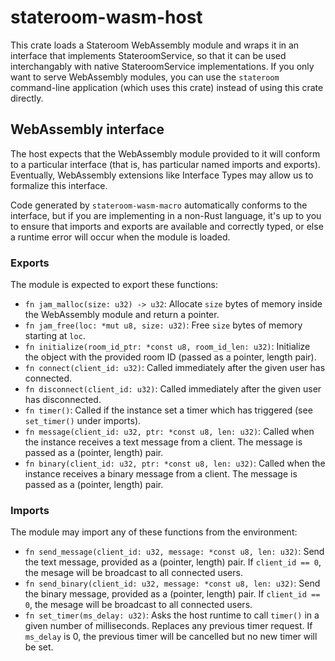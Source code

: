 # stateroom-wasm-host

This crate loads a Stateroom WebAssembly module and wraps it in an interface
that implements StateroomService, so that it can be used interchangably with
native StateroomService implementations. If you only want to serve WebAssembly
modules, you can use the `stateroom` command-line application (which uses this
crate) instead of using this crate directly.

## WebAssembly interface

The host expects that the WebAssembly module provided to it will conform to
a particular interface (that is, has particular named imports and exports).
Eventually, WebAssembly extensions like Interface Types may allow us to
formalize this interface.

Code generated by `stateroom-wasm-macro` automatically conforms to the interface,
but if you are implementing in a non-Rust language, it's up to you to ensure that
imports and exports are available and correctly typed, or else a runtime error
will occur when the module is loaded.

### Exports

The module is expected to export these functions:

- `fn jam_malloc(size: u32) -> u32`: Allocate `size` bytes of memory inside the WebAssembly module and return a pointer.
- `fn jam_free(loc: *mut u8, size: u32)`: Free `size` bytes of memory starting at `loc`.
- `fn initialize(room_id_ptr: *const u8, room_id_len: u32)`: Initialize the object with the provided room ID (passed as a pointer, length pair).
- `fn connect(client_id: u32)`: Called immediately after the given user has connected.
- `fn disconnect(client_id: u32)`: Called immediately after the given user has disconnected.
- `fn timer()`: Called if the instance set a timer which has triggered (see `set_timer()` under imports).
- `fn message(client_id: u32, ptr: *const u8, len: u32)`: Called when the instance receives a text message from a client. The message is passed as a (pointer, length) pair.
- `fn binary(client_id: u32, ptr: *const u8, len: u32)`: Called when the instance receives a binary message from a client. The message is passed as a (pointer, length) pair.

### Imports

The module may import any of these functions from the environment:

- `fn send_message(client_id: u32, message: *const u8, len: u32)`: Send the text message, provided as a (pointer, length) pair. If `client_id == 0`, the mesage will
be broadcast to all connected users.
- `fn send_binary(client_id: u32, message: *const u8, len: u32)`: Send the binary message, provided as a (pointer, length) pair. If `client_id == 0`, the mesage will
be broadcast to all connected users.
- `fn set_timer(ms_delay: u32)`: Asks the host runtime to call `timer()` in a given
number of milliseconds. Replaces any previous timer request. If `ms_delay` is 0,
the previous timer will be cancelled but no new timer will be set.
